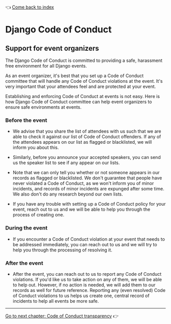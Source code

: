 :point_left: [Come back to index](README.md)

# Django Code of Conduct

## Support for event organizers

The Django Code of Conduct is committed to providing a safe, harassment free
environment for all Django events.

As an event organizer, it's best that you set up a Code of Conduct committee
that will handle any Code of Conduct violations at the event. It's very
important that your attendees feel and are protected at your event.

Establishing and enforcing Code of Conduct at events is not easy. Here is how
Django Code of Conduct committee can help event organizers to ensure safe
environments at events.

### Before the event

* We advise that you share the list of attendees with us such that we are able to
check it against our list of Code of Conduct offenders. If any of the attendees
appears on our list as flagged or blacklisted, we will inform you about this.

* Similarly, before you announce your accepted speakers, you can send us the
speaker list to see if any appear on our lists.

* Note that we can only tell you whether or not someone appears in our records
as flagged or blacklisted. We don't guarantee that people have never violated
a Code of Conduct, as we won't inform you of minor incidents, and records of
minor incidents are expunged after some time. We also don't do any research
beyond our own lists.

* If you have any trouble with setting up a Code of Conduct policy for your event,
reach out to us and we will be able to help you through the process of creating
one.

### During the event

* If you encounter a Code of Conduct violation at your event that needs to be
addressed immediately, you can reach out to us and we will try to help you
through the processing of resolving it.

### After the event

* After the event, you can reach out to us to report any Code of Conduct
violations. If you'd like us to take action on any of them, we will be able to
help out. However, if no action is needed, we will add them to our records as
well for future reference. Reporting any (even resolved) Code of Conduct
violations to us helps us create one, central record of incidents to help all
events be more safe.

----

[Go to next chapter: Code of Conduct transparency](transparency.md) :point_right:
